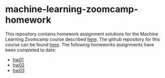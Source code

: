 # machine-learning-zoomcamp-homework
This repository contains homework assignment solutions for the Machine Learning Zoomcamp course described [here](https://datatalks.club/courses/ml-zoomcamp/). The github repository for this course can be found [here](https://github.com/DataTalksClub/machine-learning-zoomcamp/tree/master). The following homeworks assignments have been completed to date:
- [hw01](https://github.com/DataTalksClub/machine-learning-zoomcamp/blob/master/cohorts/2025/01-intro/homework.md)
- [hw02](https://github.com/DataTalksClub/machine-learning-zoomcamp/blob/master/cohorts/2025/02-regression/homework.md)
- [hw03](https://github.com/DataTalksClub/machine-learning-zoomcamp/blob/master/cohorts/2025/03-classification/homework.md)